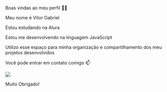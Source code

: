 Boas vindas ao meu perfil 💙💙

Meu nome é Vitor Gabriel

Estou estudando na Alura

Estou me desenvolvendo na linguagem JavaScript

Utilizo esse espaço para minha organização e compartilhamento dos meu projetos desenvolvidos

Você pode entrar em contato comigo 📫

![](https://media.tenor.com/C5YG0SPDnwYAAAAi/ace-attorney-pointing.gif)


Muito Obrigado!
